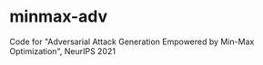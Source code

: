 # minmax-adv
Code for "Adversarial Attack Generation Empowered by Min-Max Optimization", NeurIPS 2021
